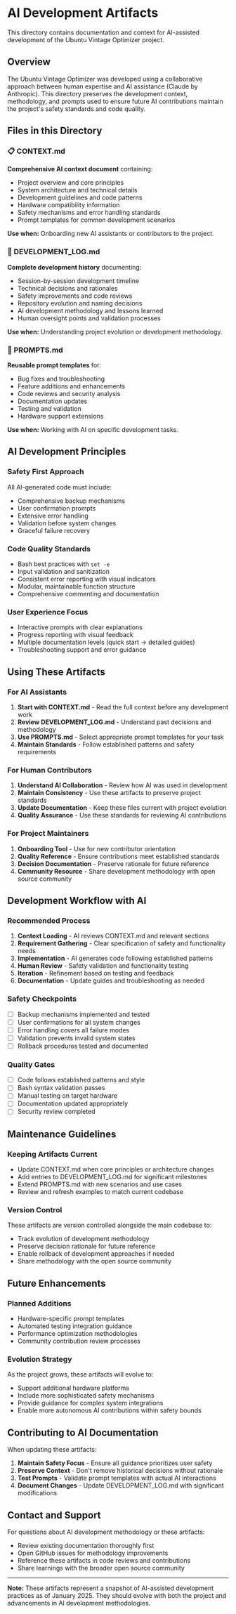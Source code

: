 # AI Development Artifacts

This directory contains documentation and context for AI-assisted development of the Ubuntu Vintage Optimizer project.

## Overview

The Ubuntu Vintage Optimizer was developed using a collaborative approach between human expertise and AI assistance (Claude by Anthropic). This directory preserves the development context, methodology, and prompts used to ensure future AI contributions maintain the project's safety standards and code quality.

## Files in this Directory

### 📋 CONTEXT.md
**Comprehensive AI context document** containing:
- Project overview and core principles
- System architecture and technical details
- Development guidelines and code patterns
- Hardware compatibility information
- Safety mechanisms and error handling standards
- Prompt templates for common development scenarios

**Use when:** Onboarding new AI assistants or contributors to the project.

### 📖 DEVELOPMENT_LOG.md
**Complete development history** documenting:
- Session-by-session development timeline
- Technical decisions and rationales
- Safety improvements and code reviews
- Repository evolution and naming decisions
- AI development methodology and lessons learned
- Human oversight points and validation processes

**Use when:** Understanding project evolution or development methodology.

### 🔧 PROMPTS.md
**Reusable prompt templates** for:
- Bug fixes and troubleshooting
- Feature additions and enhancements
- Code reviews and security analysis
- Documentation updates
- Testing and validation
- Hardware support extensions

**Use when:** Working with AI on specific development tasks.

## AI Development Principles

### Safety First Approach
All AI-generated code must include:
- Comprehensive backup mechanisms
- User confirmation prompts
- Extensive error handling
- Validation before system changes
- Graceful failure recovery

### Code Quality Standards
- Bash best practices with `set -e`
- Input validation and sanitization
- Consistent error reporting with visual indicators
- Modular, maintainable function structure
- Comprehensive commenting and documentation

### User Experience Focus
- Interactive prompts with clear explanations
- Progress reporting with visual feedback
- Multiple documentation levels (quick start → detailed guides)
- Troubleshooting support and error guidance

## Using These Artifacts

### For AI Assistants
1. **Start with CONTEXT.md** - Read the full context before any development work
2. **Review DEVELOPMENT_LOG.md** - Understand past decisions and methodology
3. **Use PROMPTS.md** - Select appropriate prompt templates for your task
4. **Maintain Standards** - Follow established patterns and safety requirements

### For Human Contributors
1. **Understand AI Collaboration** - Review how AI was used in development
2. **Maintain Consistency** - Use these artifacts to preserve project standards
3. **Update Documentation** - Keep these files current with project evolution
4. **Quality Assurance** - Use these standards for reviewing AI contributions

### For Project Maintainers
1. **Onboarding Tool** - Use for new contributor orientation
2. **Quality Reference** - Ensure contributions meet established standards
3. **Decision Documentation** - Preserve rationale for future reference
4. **Community Resource** - Share development methodology with open source community

## Development Workflow with AI

### Recommended Process
1. **Context Loading** - AI reviews CONTEXT.md and relevant sections
2. **Requirement Gathering** - Clear specification of safety and functionality needs
3. **Implementation** - AI generates code following established patterns
4. **Human Review** - Safety validation and functionality testing
5. **Iteration** - Refinement based on testing and feedback
6. **Documentation** - Update guides and troubleshooting as needed

### Safety Checkpoints
- [ ] Backup mechanisms implemented and tested
- [ ] User confirmations for all system changes
- [ ] Error handling covers all failure modes
- [ ] Validation prevents invalid system states
- [ ] Rollback procedures tested and documented

### Quality Gates
- [ ] Code follows established patterns and style
- [ ] Bash syntax validation passes
- [ ] Manual testing on target hardware
- [ ] Documentation updated appropriately
- [ ] Security review completed

## Maintenance Guidelines

### Keeping Artifacts Current
- Update CONTEXT.md when core principles or architecture changes
- Add entries to DEVELOPMENT_LOG.md for significant milestones
- Extend PROMPTS.md with new scenarios and use cases
- Review and refresh examples to match current codebase

### Version Control
These artifacts are version controlled alongside the main codebase to:
- Track evolution of development methodology
- Preserve decision rationale for future reference
- Enable rollback of development approaches if needed
- Share methodology with the open source community

## Future Enhancements

### Planned Additions
- Hardware-specific prompt templates
- Automated testing integration guidance
- Performance optimization methodologies
- Community contribution review processes

### Evolution Strategy
As the project grows, these artifacts will evolve to:
- Support additional hardware platforms
- Include more sophisticated safety mechanisms
- Provide guidance for complex system integrations
- Enable more autonomous AI contributions within safety bounds

## Contributing to AI Documentation

When updating these artifacts:
1. **Maintain Safety Focus** - Ensure all guidance prioritizes user safety
2. **Preserve Context** - Don't remove historical decisions without rationale
3. **Test Prompts** - Validate prompt templates with actual AI interactions
4. **Document Changes** - Update DEVELOPMENT_LOG.md with significant modifications

## Contact and Support

For questions about AI development methodology or these artifacts:
- Review existing documentation thoroughly first
- Open GitHub issues for methodology improvements
- Reference these artifacts in code reviews and contributions
- Share learnings with the broader open source community

---

**Note:** These artifacts represent a snapshot of AI-assisted development practices as of January 2025. They should evolve with both the project and advancements in AI development methodologies.